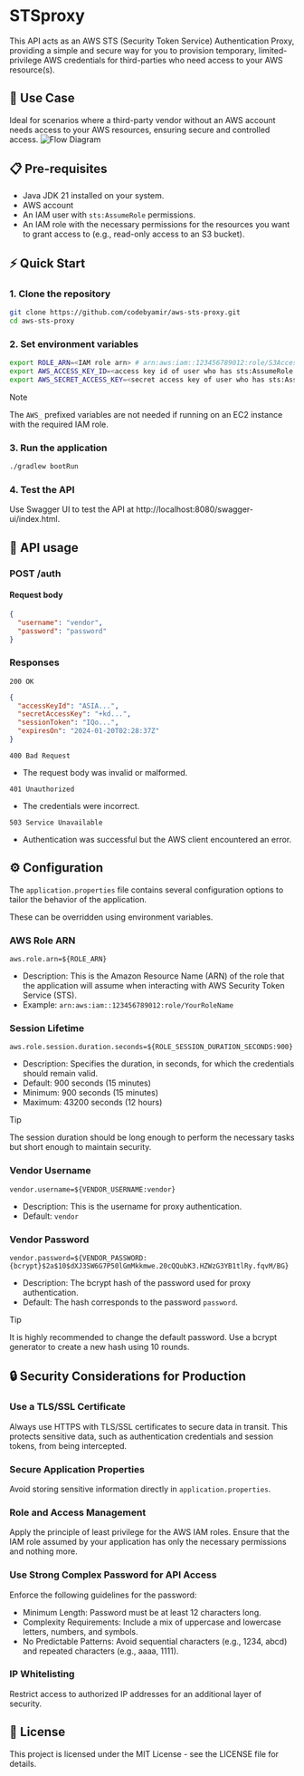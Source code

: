 #  STSproxy

This API acts as an AWS STS (Security Token Service) Authentication Proxy, providing a simple and secure way for you to provision temporary, limited-privilege AWS credentials for third-parties who need access to your AWS resource(s).


## 🌟 Use Case
Ideal for scenarios where a third-party vendor without an AWS account needs access to your AWS resources, ensuring secure and controlled access.
![Flow Diagram](https://github.com/codebyamir/sts-proxy/assets/54147931/a37cf74d-a9bd-4907-8e63-e5a9fbd86b20)



## 📋 Pre-requisites
- Java JDK 21 installed on your system.
- AWS account
- An IAM user with `sts:AssumeRole` permissions.
- An IAM role with the necessary permissions for the resources you want to grant access to (e.g., read-only access to an S3 bucket).

## ⚡ Quick Start

### 1. Clone the repository
```bash
git clone https://github.com/codebyamir/aws-sts-proxy.git
cd aws-sts-proxy
```

### 2. Set environment variables
```bash
export ROLE_ARN=<IAM role arn> # arn:aws:iam::123456789012:role/S3Access
export AWS_ACCESS_KEY_ID=<access key id of user who has sts:AssumeRole permission>
export AWS_SECRET_ACCESS_KEY=<secret access key of user who has sts:AssumeRole permission>
```

> [!NOTE]
> The `AWS_` prefixed variables are not needed if running on an EC2 instance with the required IAM role.


### 3. Run the application
```bash
./gradlew bootRun
```

### 4. Test the API
Use Swagger UI to test the API at http://localhost:8080/swagger-ui/index.html.


## 🚀 API usage

### POST /auth

#### Request body

```json
{
  "username": "vendor", 
  "password": "password"
}
```

### Responses

``200 OK``
```json
{
  "accessKeyId": "ASIA...",
  "secretAccessKey": "+kd...",
  "sessionToken": "IQo...",
  "expiresOn": "2024-01-20T02:28:37Z"
}
```

``400 Bad Request``
- The request body was invalid or malformed.

``401 Unauthorized``
- The credentials were incorrect.

``503 Service Unavailable``
- Authentication was successful but the AWS client encountered an error.

## ⚙️ Configuration

The `application.properties` file contains several configuration options to tailor the behavior of the application. 

These can be overridden using environment variables.

### AWS Role ARN

`aws.role.arn=${ROLE_ARN}`

- Description: This is the Amazon Resource Name (ARN) of the role that the application will assume when interacting with AWS Security Token Service (STS).
- Example: `arn:aws:iam::123456789012:role/YourRoleName`

### Session Lifetime

`aws.role.session.duration.seconds=${ROLE_SESSION_DURATION_SECONDS:900}`
- Description: Specifies the duration, in seconds, for which the credentials should remain valid.
- Default: 900 seconds (15 minutes)
- Minimum: 900 seconds (15 minutes)
- Maximum: 43200 seconds (12 hours)

> [!TIP]
> The session duration should be long enough to perform the necessary tasks but short enough to maintain security.

### Vendor Username

`vendor.username=${VENDOR_USERNAME:vendor}`
- Description: This is the username for proxy authentication.
- Default: `vendor`

### Vendor Password

`vendor.password=${VENDOR_PASSWORD:{bcrypt}$2a$10$dXJ3SW6G7P50lGmMkkmwe.20cQQubK3.HZWzG3YB1tlRy.fqvM/BG}`
- Description: The bcrypt hash of the password used for proxy authentication.
- Default: The hash corresponds to the password `password`.

> [!TIP]
> It is highly recommended to change the default password. Use a bcrypt generator to create a new hash using 10 rounds.


## 🔒 Security Considerations for Production

### Use a TLS/SSL Certificate
Always use HTTPS with TLS/SSL certificates to secure data in transit. This protects sensitive data, such as authentication credentials and session tokens, from being intercepted.

### Secure Application Properties
Avoid storing sensitive information directly in `application.properties`.

### Role and Access Management
Apply the principle of least privilege for the AWS IAM roles. Ensure that the IAM role assumed by your application has only the necessary permissions and nothing more.

### Use Strong Complex Password for API Access
Enforce the following guidelines for the password:
- Minimum Length: Password must be at least 12 characters long.
- Complexity Requirements: Include a mix of uppercase and lowercase letters, numbers, and symbols.
- No Predictable Patterns: Avoid sequential characters (e.g., 1234, abcd) and repeated characters (e.g., aaaa, 1111).

### IP Whitelisting
Restrict access to authorized IP addresses for an additional layer of security.

## 📄 License
This project is licensed under the MIT License - see the LICENSE file for details.
